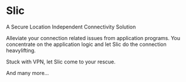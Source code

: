 # Slic
A Secure Location Independent Connectivity Solution

Alleviate your connection related issues from application programs. You concentrate on the application logic and let Slic
do the connection heavylifting. 

Stuck with VPN, let Slic come to your rescue.

And many more...
